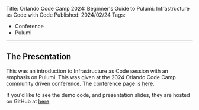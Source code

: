Title: Orlando Code Camp 2024: Beginner's Guide to Pulumi: Infrastructure as Code with Code
Published: 2024/02/24
Tags:

- Conference
- Pulumi

---

## The Presentation

This was an introduction to Infrastructure as Code session with an emphasis on Pulumi. This was given at the 2024 Orlando Code Camp community driven conference. The conference page is <a target="_blank" href="https://orlandocodecamp.com/schedule/">here</a>.

If you'd like to see the demo code, and presentation slides, they are hosted on GitHub at <a target="_blank" href="https://github.com/ProgrammerAL/Presentations-2024/tree/main/orlando-code-camp">here</a>.

